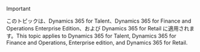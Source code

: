 > [!IMPORTANT]
> <span data-ttu-id="6b654-101">このトピックは、Dynamics 365 for Talent、Dynamics 365 for Finance and Operations Enterprise Edition、および Dynamics 365 for Retail に適用されます。</span><span class="sxs-lookup"><span data-stu-id="6b654-101">This topic applies to Dynamics 365 for Talent, Dynamics 365 for Finance and Operations, Enterprise edition, and Dynamics 365 for Retail.</span></span> 
